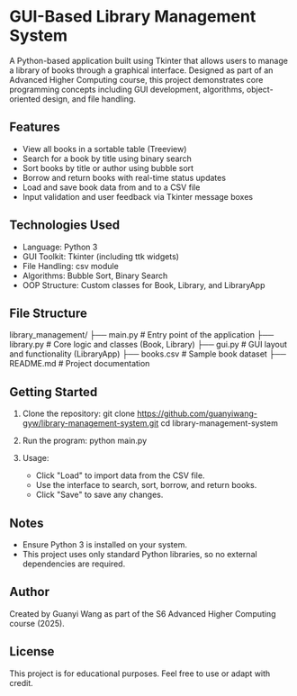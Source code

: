# GUI-Based Library Management System

A Python-based application built using Tkinter that allows users to manage a library of books through a graphical interface. Designed as part of an Advanced Higher Computing course, this project demonstrates core programming concepts including GUI development, algorithms, object-oriented design, and file handling.

## Features

- View all books in a sortable table (Treeview)
- Search for a book by title using binary search
- Sort books by title or author using bubble sort
- Borrow and return books with real-time status updates
- Load and save book data from and to a CSV file
- Input validation and user feedback via Tkinter message boxes

## Technologies Used

- Language: Python 3
- GUI Toolkit: Tkinter (including ttk widgets)
- File Handling: csv module
- Algorithms: Bubble Sort, Binary Search
- OOP Structure: Custom classes for Book, Library, and LibraryApp

## File Structure

library_management/
├── main.py              # Entry point of the application
├── library.py           # Core logic and classes (Book, Library)
├── gui.py               # GUI layout and functionality (LibraryApp)
├── books.csv            # Sample book dataset
├── README.md            # Project documentation

## Getting Started

1. Clone the repository:
   git clone https://github.com/guanyiwang-gyw/library-management-system.git
   cd library-management-system

2. Run the program:
   python main.py

3. Usage:
   - Click "Load" to import data from the CSV file.
   - Use the interface to search, sort, borrow, and return books.
   - Click "Save" to save any changes.

## Notes

- Ensure Python 3 is installed on your system.
- This project uses only standard Python libraries, so no external dependencies are required.

## Author

Created by Guanyi Wang as part of the S6 Advanced Higher Computing course (2025).

## License

This project is for educational purposes. Feel free to use or adapt with credit.